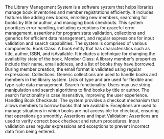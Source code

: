 The Library Management System is a software system that helps libraries manage book inventories and member registrations efficiently. It includes features like adding new books, enrolling new members, searching for books by title or author, and managing book checkouts. This system prioritizes error handling, including exceptions for graceful error management, assertions for program state validation, collections and generics for efficient data management, and regular expressions for input validation and search capabilities.
The system is comprised of various components:
Book Class: A book entity that has characteristics such as title, author, ISBN, and isAvailable. It includes a technique for changing the availability state of the book.
Member Class: A library member's properties include their name, email address, and a list of books they have borrowed. During member creation, the email format is validated using regular expressions.
Collections: Generic collections are used to handle books and members in the library system. Lists of type <Book> and <Member> are used for flexible and type-safe data management.
Search functionality: Users may use string manipulation and search algorithms to find books by title or author. The search functionality is case insensitive, improving the user experience.
Handling Book Checkouts: The system provides a checkout mechanism that allows members to borrow books that are available. Exceptions are used to manage situations in which books are not accessible for checkout, ensuring that operations go smoothly.
Assertions and Input Validation: Assertions are used to verify correct book checkout and return procedures. Input validation uses regular expressions and exceptions to prevent incorrect data from being entered.




